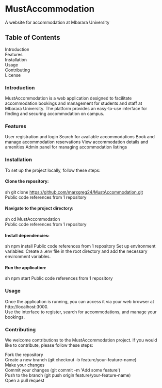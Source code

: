 # MustAccommodation
A website for accommodation at Mbarara University

## Table of Contents
Introduction  
Features  
Installation  
Usage  
Contributing  
License  

### Introduction
MustAccommodation is a web application designed to facilitate accommodation bookings and management for students and staff at Mbarara University. 
The platform provides an easy-to-use interface for finding and securing accommodation on campus.

### Features
User registration and login
Search for available accommodations
Book and manage accommodation reservations
View accommodation details and amenities
Admin panel for managing accommodation listings

### Installation
To set up the project locally, follow these steps:

#### Clone the repository:

sh
git clone https://github.com/marxgreg24/MustAccommodation.git    
Public code references from 1 repository
 
#### Navigate to the project directory:

sh
cd MustAccommodation  
 Public code references from 1 repository
 
#### Install dependencies:

sh
npm install
 Public code references from 1 repository
Set up environment variables: Create a .env file in the root directory and add the necessary environment variables.

#### Run the application:

sh
npm start
 Public code references from 1 repository
 
### Usage
Once the application is running, you can access it via your web browser at http://localhost:3000.  
Use the interface to register, search for accommodations, and manage your bookings.

### Contributing
We welcome contributions to the MustAccommodation project. If you would like to contribute, please follow these steps:

Fork the repository  
Create a new branch (git checkout -b feature/your-feature-name)  
Make your changes  
Commit your changes (git commit -m 'Add some feature')  
Push to the branch (git push origin feature/your-feature-name)  
Open a pull request  
